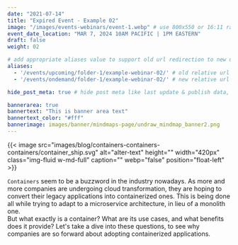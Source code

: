 ```yaml
---
date: "2021-07-14"
title: "Expired Event - Example 02"
image: "/images/events-webinars/event-1.webp" # use 800x550 or 16:11 ratio image
event_date_location: "MAR 7, 2024 10AM PACIFIC | 1PM EASTERN"
draft: false
weight: 02

# add appropriate aliases value to support old url redirection to new url
aliases:  
  - '/events/upcoming/folder-1/example-webinar-02/' # old relative url
  - '/events/ondemand/folder-1/example-webinar-02/' # new relative url

hide_post_meta: true # hide post meta like last update & publish data, estimated reading time etc.

bannerarea: true
bannertext: "This is banner area text"
bannertext_color: "#fff"
bannerimage: images/banner/mindmaps-page/undraw_mindmap_banner2.png
---
```


{{< image src="images/blog/containers-containers-containers/container_ship.svg" alt="alter-text" height="" width="420px"
class="img-fluid w-md-full" caption="" webp="false" position="float-left" >}}

`Containers` seem to be a buzzword in the industry nowadays. As more and more companies are undergoing cloud
transformation, they are hoping to convert their legacy applications into containerized ones. This is being done all
while trying to adapt to a microservice architecture, in lieu of a monolith one.  
But what exactly is a container? What are its use cases, and what benefits does it provide? Let's take a dive into these
questions, to see why companies are so forward about adopting containerized applications.

